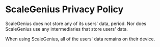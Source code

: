# ScaleGenius Privacy Policy

ScaleGenius does not store any of its users' data, period. Nor does ScaleGenius use any intermediaries that store users' data.

When using ScaleGenius, all of the users' data remains on their device.
